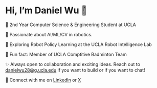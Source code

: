 # Hi, I’m Daniel Wu 👋 

🌟 2nd Year Computer Science & Engineering Student at UCLA

🧠 Passionate about AI/ML/CV in robotics.

🤖 Exploring Robot Policy Learning at the UCLA Robot Intelligence Lab

🏸 Fun fact: Member of UCLA Comptitive Badminton Team

✨ Always open to collaboration and exciting ideas. Reach out to danielwu28@g.ucla.edu if you want to build or if you want to chat!

👤 Connect with me on [LinkedIn](https://www.linkedin.com/in/danielwu06) or [X](https://x.com/danielwu28)



<!---
dwu006/dwu006 is a ✨ special ✨ repository because its `README.md` (this file) appears on your GitHub profile.
You can click the Preview link to take a look at your changes.
--->
